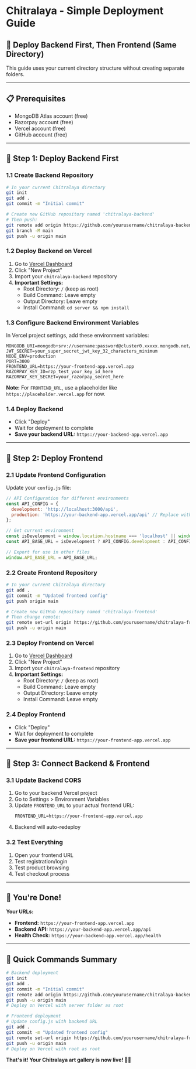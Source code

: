 # Chitralaya - Simple Deployment Guide

## 🚀 **Deploy Backend First, Then Frontend (Same Directory)**

This guide uses your current directory structure without creating separate folders.

---

## 📋 **Prerequisites**
- MongoDB Atlas account (free)
- Razorpay account (free) 
- Vercel account (free)
- GitHub account (free)

---

## 🎯 **Step 1: Deploy Backend First**

### 1.1 Create Backend Repository
```bash
# In your current Chitralaya directory
git init
git add .
git commit -m "Initial commit"

# Create new GitHub repository named 'chitralaya-backend'
# Then push:
git remote add origin https://github.com/yourusername/chitralaya-backend.git
git branch -M main
git push -u origin main
```

### 1.2 Deploy Backend on Vercel
1. Go to [Vercel Dashboard](https://vercel.com/dashboard)
2. Click "New Project"
3. Import your `chitralaya-backend` repository
4. **Important Settings:**
   - Root Directory: `/` (keep as root)
   - Build Command: Leave empty
   - Output Directory: Leave empty
   - Install Command: `cd server && npm install`

### 1.3 Configure Backend Environment Variables
In Vercel project settings, add these environment variables:

```env
MONGODB_URI=mongodb+srv://username:password@cluster0.xxxxx.mongodb.net/chitralaya
JWT_SECRET=your_super_secret_jwt_key_32_characters_minimum
NODE_ENV=production
PORT=3000
FRONTEND_URL=https://your-frontend-app.vercel.app
RAZORPAY_KEY_ID=rzp_test_your_key_id_here
RAZORPAY_KEY_SECRET=your_razorpay_secret_here
```

**Note:** For `FRONTEND_URL`, use a placeholder like `https://placeholder.vercel.app` for now.

### 1.4 Deploy Backend
- Click "Deploy"
- Wait for deployment to complete
- **Save your backend URL:** `https://your-backend-app.vercel.app`

---

## 🎨 **Step 2: Deploy Frontend**

### 2.1 Update Frontend Configuration
Update your `config.js` file:

```javascript
// API Configuration for different environments
const API_CONFIG = {
  development: 'http://localhost:3000/api',
  production: 'https://your-backend-app.vercel.app/api' // Replace with your actual backend URL
};

// Get current environment
const isDevelopment = window.location.hostname === 'localhost' || window.location.hostname === '127.0.0.1';
const API_BASE_URL = isDevelopment ? API_CONFIG.development : API_CONFIG.production;

// Export for use in other files
window.API_BASE_URL = API_BASE_URL;
```

### 2.2 Create Frontend Repository
```bash
# In your current Chitralaya directory
git add .
git commit -m "Updated frontend config"
git push origin main

# Create new GitHub repository named 'chitralaya-frontend'
# Then change remote:
git remote set-url origin https://github.com/yourusername/chitralaya-frontend.git
git push -u origin main
```

### 2.3 Deploy Frontend on Vercel
1. Go to [Vercel Dashboard](https://vercel.com/dashboard)
2. Click "New Project"
3. Import your `chitralaya-frontend` repository
4. **Important Settings:**
   - Root Directory: `/` (keep as root)
   - Build Command: Leave empty
   - Output Directory: Leave empty
   - Install Command: Leave empty

### 2.4 Deploy Frontend
- Click "Deploy"
- Wait for deployment to complete
- **Save your frontend URL:** `https://your-frontend-app.vercel.app`

---

## 🔗 **Step 3: Connect Backend & Frontend**

### 3.1 Update Backend CORS
1. Go to your backend Vercel project
2. Go to Settings > Environment Variables
3. Update `FRONTEND_URL` to your actual frontend URL:
   ```
   FRONTEND_URL=https://your-frontend-app.vercel.app
   ```
4. Backend will auto-redeploy

### 3.2 Test Everything
1. Open your frontend URL
2. Test registration/login
3. Test product browsing
4. Test checkout process

---

## 🎉 **You're Done!**

**Your URLs:**
- **Frontend:** `https://your-frontend-app.vercel.app`
- **Backend API:** `https://your-backend-app.vercel.app/api`
- **Health Check:** `https://your-backend-app.vercel.app/health`

---

## 🔧 **Quick Commands Summary**

```bash
# Backend deployment
git init
git add .
git commit -m "Initial commit"
git remote add origin https://github.com/yourusername/chitralaya-backend.git
git push -u origin main
# Deploy on Vercel with server folder as root

# Frontend deployment  
# Update config.js with backend URL
git add .
git commit -m "Updated frontend config"
git remote set-url origin https://github.com/yourusername/chitralaya-frontend.git
git push -u origin main
# Deploy on Vercel with root as root
```

**That's it! Your Chitralaya art gallery is now live! 🎨✨**
